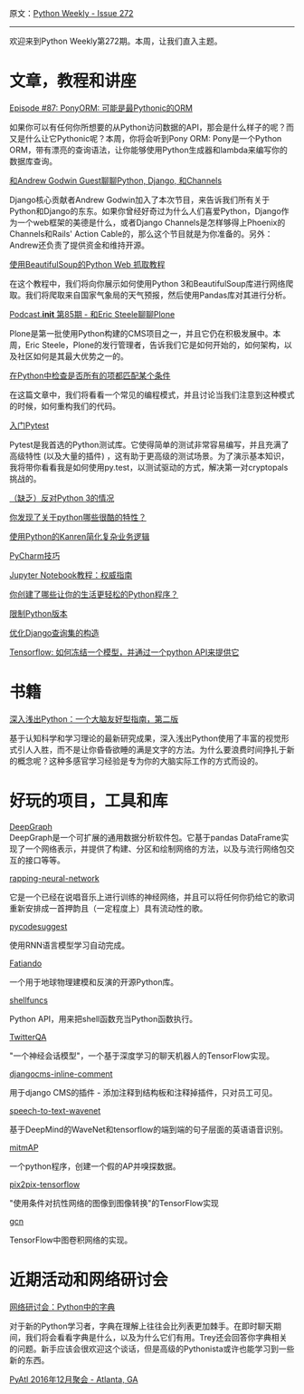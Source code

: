 原文：[Python Weekly - Issue 272](http://eepurl.com/crfJ89)
  
---

欢迎来到Python Weekly第272期。本周，让我们直入主题。
  

# 文章，教程和讲座  
  
[Episode #87: PonyORM: 可能是最Pythonic的ORM](https://talkpython.fm/episodes/show/87/ponyorm-the-most-pythonic-orm-yet)  

如果你可以有任何你所想要的从Python访问数据的API，那会是什么样子的呢？而又是什么让它Pythonic呢？本周，你将会听到Pony ORM: Pony是一个Python ORM，带有漂亮的查询语法，让你能够使用Python生成器和lambda来编写你的数据库查询。
  
[和Andrew Godwin Guest聊聊Python, Django, 和Channels](https://changelog.com/podcast/229)  

Django核心贡献者Andrew Godwin加入了本次节目，来告诉我们所有关于Python和Django的东东。如果你曾经好奇过为什么人们喜爱Python，Django作为一个web框架的美德是什么，或者Django Channels是怎样够得上Phoenix的Channels和Rails' Action Cable的，那么这个节目就是为你准备的。另外：Andrew还负责了提供资金和维持开源。
  
[使用BeautifulSoup的Python Web 抓取教程](https://www.dataquest.io/blog/web-scraping-tutorial-python/)  

在这个教程中，我们将向你展示如何使用Python 3和BeautifulSoup库进行网络爬取。我们将爬取来自国家气象局的天气预报，然后使用Pandas库对其进行分析。
  
[Podcast.__init__ 第85期 - 和Eric Steele聊聊Plone](https://www.podcastinit.com/episode-85-plone-with-eric-steele/)

Plone是第一批使用Python构建的CMS项目之一，并且它仍在积极发展中。本周，Eric Steele，Plone的发行管理者，告诉我们它是如何开始的，如何架构，以及社区如何是其最大优势之一的。

[在Python中检查是否所有的项都匹配某个条件](http://treyhunner.com/2016/11/check-whether-all-items-match-a-condition-in-python/)  

在这篇文章中，我们将看看一个常见的编程模式，并且讨论当我们注意到这种模式的时候，如何重构我们的代码。
  
[入门Pytest](https://jacobian.org/writing/getting-started-with-pytest/)  

Pytest是我首选的Python测试库。它使得简单的测试非常容易编写，并且充满了高级特性 (以及大量的插件) ，这有助于更高级的测试场景。为了演示基本知识，我将带你看看我是如何使用py.test，以测试驱动的方式，解决第一对cryptopals挑战的。

[（缺乏）反对Python 3的情况](http://blog.lerner.co.il/case-python-3/)  
  
[你发现了关于python哪些很酷的特性？](https://www.reddit.com/r/Python/comments/5f3koe/what_are_some_cool_features_that_you_discovered/)  
  
[使用Python的Kanren简化复杂业务逻辑](https://jeffersonheard.github.io/2016/11/simplifying-complex-business-logic-with-pythons-kanren/)  
  
[PyCharm技巧](http://www.devdungeon.com/content/pycharm-tips)  
  
[Jupyter Notebook教程：权威指南](https://www.datacamp.com/community/tutorials/tutorial-jupyter-notebook)  
  
[你创建了哪些让你的生活更轻松的Python程序？](https://www.reddit.com/r/Python/comments/5esa4g/what_python_program_have_you_created_to_make_your/)  
  
[限制Python版本](http://www.b-list.org/weblog/2016/nov/28/break-python/)  
  
[优化Django查询集的构造](https://adamj.eu/tech/2016/11/30/optimizing-construction-of-django-querysets/)  
  
[Tensorflow: 如何冻结一个模型，并通过一个python API来提供它](https://blog.metaflow.fr/tensorflow-how-to-freeze-a-model-and-serve-it-with-a-python-api-d4f3596b3adc)  
  
  
# 书籍
  
[深入浅出Python：一个大脑友好型指南，第二版](http://amzn.to/2gKnXcs)  

基于认知科学和学习理论的最新研究成果，深入浅出Python使用了丰富的视觉形式引人入胜，而不是让你昏昏欲睡的满是文字的方法。为什么要浪费时间挣扎于新的概念呢？这种多感官学习经验是专为你的大脑实际工作的方式而设的。

  
# 好玩的项目，工具和库 
  
[DeepGraph](https://github.com/deepgraph/deepgraph)  
DeepGraph是一个可扩展的通用数据分析软件包。它基于pandas DataFrame实现了一个网络表示，并提供了构建、分区和绘制网络的方法，以及与流行网络包交互的接口等等。
  
[rapping-neural-network](https://github.com/robbiebarrat/rapping-neural-network)  

它是一个已经在说唱音乐上进行训练的神经网络，并且可以将任何你扔给它的歌词重新安排成一首押韵且（一定程度上）具有流动性的歌。

[pycodesuggest](https://github.com/uclmr/pycodesuggest)  

使用RNN语言模型学习自动完成。

[Fatiando](http://www.fatiando.org/index.html)  

一个用于地球物理建模和反演的开源Python库。 
  
[shellfuncs](https://github.com/timofurrer/shellfuncs)  

Python API，用来把shell函数充当Python函数执行。
  
[TwitterQA](https://github.com/kootenpv/twitterqa)  

"一个神经会话模型"，一个基于深度学习的聊天机器人的TensorFlow实现。
  
[djangocms-inline-comment](https://github.com/arteria/djangocms-inline-comment)  

用于django CMS的插件 - 添加注释到结构板和注释掉插件，只对员工可见。
  
[speech-to-text-wavenet](https://github.com/buriburisuri/speech-to-text-wavenet)  

基于DeepMind的WaveNet和tensorflow的端到端的句子层面的英语语音识别。

[mitmAP](https://github.com/xdavidhu/mitmAP)  

一个python程序，创建一个假的AP并嗅探数据。
  
[pix2pix-tensorflow](https://github.com/yenchenlin/pix2pix-tensorflow) 

"使用条件对抗性网络的图像到图像转换"的TensorFlow实现
  
[gcn](https://github.com/tkipf/gcn)  

TensorFlow中图卷积网络的实现。
  
  
# 近期活动和网络研讨会
  
[网络研讨会：Python中的字典](https://www.crowdcast.io/e/dictionaries)  

对于新的Python学习者，字典在理解上往往会比列表更加棘手。在即时聊天期间，我们将会看看字典是什么，以及为什么它们有用。Trey还会回答你字典相关的问题。新手应该会很欢迎这个谈话，但是高级的Pythonista或许也能学习到一些新的东西。

[PyAtl 2016年12月聚会 - Atlanta, GA](https://www.meetup.com/python-atlanta/events/231510144/)  
  
